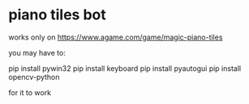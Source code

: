 # piano tiles bot

works only on https://www.agame.com/game/magic-piano-tiles

you may have to:

pip install pywin32
pip install keyboard
pip install pyautogui
pip install opencv-python

for it to work
